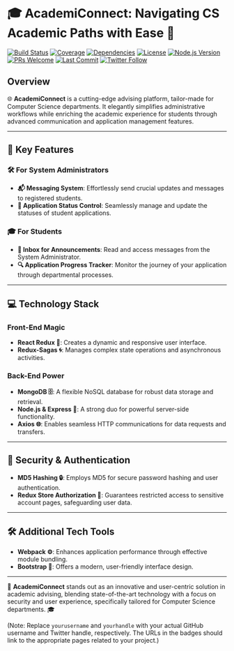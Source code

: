 # 🎓 AcademiConnect: Navigating CS Academic Paths with Ease 🚀

[![Build Status](https://img.shields.io/travis/com/yourusername/AcademiConnect/master.svg)](#)
[![Coverage](https://img.shields.io/codecov/c/github/yourusername/AcademiConnect.svg)](#)
[![Dependencies](https://img.shields.io/david/yourusername/AcademiConnect.svg)](#)
[![License](https://img.shields.io/github/license/yourusername/AcademiConnect.svg)](#)
[![Node.js Version](https://img.shields.io/node/v/AcademiConnect.svg)](#)
[![PRs Welcome](https://img.shields.io/badge/PRs-welcome-brightgreen.svg)](#)
[![Last Commit](https://img.shields.io/github/last-commit/yourusername/AcademiConnect.svg)](#)
[![Twitter Follow](https://img.shields.io/twitter/follow/yourhandle.svg?style=social&label=Follow)](#)

## Overview
🌐 **AcademiConnect** is a cutting-edge advising platform, tailor-made for Computer Science departments. It elegantly simplifies administrative workflows while enriching the academic experience for students through advanced communication and application management features.

---

## 🌟 Key Features

### 🛠️ For System Administrators
- **📬 Messaging System**: Effortlessly send crucial updates and messages to registered students.
- **🔄 Application Status Control**: Seamlessly manage and update the statuses of student applications.

### 🎓 For Students
- **📩 Inbox for Announcements**: Read and access messages from the System Administrator.
- **🔍 Application Progress Tracker**: Monitor the journey of your application through departmental processes.

---

## 💻 Technology Stack

### Front-End Magic
- **React Redux 🌟**: Creates a dynamic and responsive user interface.
- **Redux-Sagas 🌀**: Manages complex state operations and asynchronous activities.

### Back-End Power
- **MongoDB 🗄️**: A flexible NoSQL database for robust data storage and retrieval.
- **Node.js & Express 🚀**: A strong duo for powerful server-side functionality.
- **Axios 🌐**: Enables seamless HTTP communications for data requests and transfers.

---

## 🔐 Security & Authentication

- **MD5 Hashing 🔒**: Employs MD5 for secure password hashing and user authentication.
- **Redux Store Authorization 🔑**: Guarantees restricted access to sensitive account pages, safeguarding user data.

---

## 🛠️ Additional Tech Tools
- **Webpack ⚙️**: Enhances application performance through effective module bundling.
- **Bootstrap 🎨**: Offers a modern, user-friendly interface design.

---

🌟 **AcademiConnect** stands out as an innovative and user-centric solution in academic advising, blending state-of-the-art technology with a focus on security and user experience, specifically tailored for Computer Science departments. 🎓

(Note: Replace `yourusername` and `yourhandle` with your actual GitHub username and Twitter handle, respectively. The URLs in the badges should link to the appropriate pages related to your project.)

